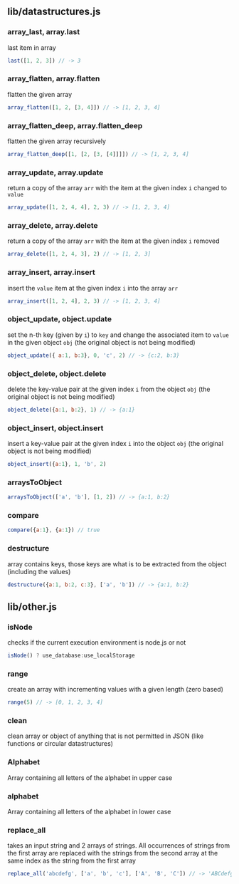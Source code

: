 ## lib/datastructures.js

### array_last, array.last
last item in array
```js
last([1, 2, 3]) // -> 3
```

### array_flatten, array.flatten
flatten the given array
```js
array_flatten([1, 2, [3, 4]]) // -> [1, 2, 3, 4]
```

### array_flatten_deep, array.flatten_deep
flatten the given array recursively
```js
array_flatten_deep([1, [2, [3, [4]]]]) // -> [1, 2, 3, 4]
```

### array_update, array.update
return a copy of the array `arr` with the item at the given index `i` changed to `value`
```js
array_update([1, 2, 4, 4], 2, 3) // -> [1, 2, 3, 4]
```

### array_delete, array.delete
return a copy of the array `arr` with the item at the given index `i` removed
```js
array_delete([1, 2, 4, 3], 2) // -> [1, 2, 3]
```

### array_insert, array.insert
insert the `value` item at the given index `i` into the array `arr`
```js
array_insert([1, 2, 4], 2, 3) // -> [1, 2, 3, 4]
```

### object_update, object.update
set the n-th key (given by `i`) to `key` and change the associated item to `value` in the given object `obj` (the original object is not being modified)
```js
object_update({ a:1, b:3}, 0, 'c', 2) // -> {c:2, b:3}
```

### object_delete, object.delete
delete the key-value pair at the given index `i` from the object `obj` (the original object is not being modified)
```js
object_delete({a:1, b:2}, 1) // -> {a:1}
```

### object_insert, object.insert
insert a key-value pair at the given index `i` into the object `obj` (the original object is not being modified)
```js
object_insert({a:1}, 1, 'b', 2)
```

### arraysToObject

```js
arraysToObject(['a', 'b'], [1, 2]) // -> {a:1, b:2}
```

### compare

```js
compare({a:1}, {a:1}) // true
```

### destructure
array contains keys, those keys are what is to be extracted from the object (including the values)
```js
destructure({a:1, b:2, c:3}, ['a', 'b']) // -> {a:1, b:2}
```


## lib/other.js

### isNode
checks if the current execution environment is node.js or not
```js
isNode() ? use_database:use_localStorage
```

### range
create an array with incrementing values with a given length (zero based)
```js
range(5) // -> [0, 1, 2, 3, 4]
```

### clean
clean array or object of anything that is not permitted in JSON (like functions or circular datastructures)

### Alphabet
Array containing all letters of the alphabet in upper case

### alphabet
Array containing all letters of the alphabet in lower case

### replace_all
takes an input string and 2 arrays of strings. All occurrences of strings from the first array are replaced with the strings from the second array at the same index as the string from the first array
```js
replace_all('abcdefg', ['a', 'b', 'c'], ['A', 'B', 'C']) // -> 'ABCdefg'
```
